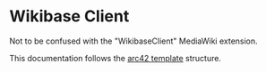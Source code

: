# Wikibase Client

Not to be confused with the "WikibaseClient" MediaWiki extension.

This documentation follows the [arc42 template](https://docs.arc42.org/home/) structure.
